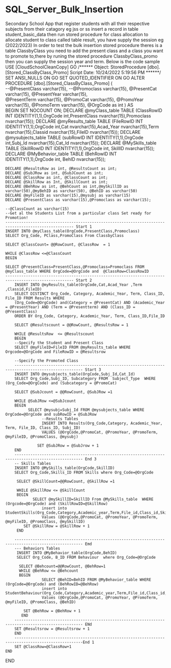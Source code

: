 # SQL_Server_Bulk_Insertion
Secondary School App that register students with all their respective subjects from their catagory eg jss or ss
insert a record in table student_basic_data then run stored procedure for class allocation to allocate student to class called table result, you have supply the session eg (2022/2023)
In order to test the bulk insertion stored procedure theres is a table ClassbyClass you need to add the present class and a class you want to promote to,there by runing the stored procedure ClassbyClass_promo then you can supply the session year and term.
Below is the code sample 
USE [CloudSchoolCleanCopy]
GO
/****** Object:  StoredProcedure [dbo].[Stored_ClassByClass_Promo]    Script Date: 10/24/2022 5:19:56 PM ******/
SET ANSI_NULLS ON
GO
SET QUOTED_IDENTIFIER ON
GO
ALTER  PROCEDURE [dbo].[Stored_ClassByClass_Promo]
(	
	--@PresentClass varchar(15),
    --@Promoclass varchar(15),
	@PresentCat  varchar(15),
	@PresentYear varchar(15),	
	@PresentTerm varchar(15),
	@PromoCat   varchar(15),
	@PromoYear  varchar(15),
	@PromoTerm  varchar(15),
	@OrgCode as int
)
AS   
BEGIN
	SET NOCOUNT ON;	
	DECLARE @myClass_table TABLE (ClassRowID INT IDENTITY(1,1),OrgCode int,PresentClass nvarchar(15),Promoclass nvarchar(15));
	DECLARE @myResults_table TABLE (FileRowID INT IDENTITY(1,1),OrgCode int,Cat nvarchar(15),Acad_Year nvarchar(15),Term nvarchar(15),Classid nvarchar(15),FileID nvarchar(15));
	DECLARE @mysubjects_table TABLE (subRowID INT IDENTITY(1,1),OrgCode int,Subj_Id nvarchar(15),Cat_Id  nvarchar(15));
	DECLARE @MySkills_table TABLE (SkillRowID INT IDENTITY(1,1),OrgCode int, SkillID nvarchar(15));
	DECLARE @MyBehavior_table TABLE (BehRowID INT IDENTITY(1,1),OrgCode int, BehID nvarchar(15));
	
	DECLARE @ResultsRow as int, @ResultsCount as int;
	DECLARE @SubJRow as int, @SubJCount as int;
	DECLARE @ClassRow as int, @ClassCount as int;
	DECLARE @SkillRow as Int, @SkillCount as int;
	DECLARE @BehRow as int, @BehCount as int,@mySkillID as varchar(50),@myBehID as varchar(50), @BehID as varchar(50)
    DECLARE @myFileID as varchar(15),@mysubj as varchar(15)
	DECLARE @PresentClass as varchar(15),@Promoclass as varchar(15);
	
	--@ClassCount as varchar(15)	 						
	--Get al the Students List from a particular class Set ready for Promotion!
	---------------------------------------------------------------------------------------------------- Start 1
	INSERT INTO @myClass_table(OrgCode,PresentClass,Promoclass)
	SELECT Org_Code, PClass,PromoClass From ClassbyClass

	SELECT @ClassCount= @@RowCount, @ClassRow  = 1 	

	WHILE @ClassRow <=@ClassCount
	BEGIN

	SELECT @PresentClass=PresentClass,@Promoclass=Promoclass FROM @myClass_table WHERE OrgCode=@OrgCode and  @ClassRow=ClassRowID 
	---------------------------------------------------------------------------------------------------- Start 2
		INSERT INTO @myResults_table(OrgCode,Cat,Acad_Year ,Term ,Classid,FileID) 
		SELECT DISTINCT Org_Code, Category, Academic_Year, Term, Class_ID, File_ID FROM Results WHERE
		(Org_Code=@OrgCode) and(Category = @PresentCat) AND (Academic_Year = @PresentYear) AND (Term = @Presentterm) AND (Class_ID = @PresentClass) 
		ORDER BY Org_Code, Category, Academic_Year, Term, Class_ID,File_ID																			
						
		SELECT @Resultscount = @@RowCount, @ResultsRow = 1 						
			
		WHILE @ResultsRow  <= @Resultscount		
		BEGIN
		--Specify the Student and Present Class			
		SELECT @myFileID=FileID FROM @myResults_table WHERE Orgcode=@OrgCode and FileRowID = @Resultsrow														
		
		--Specify the Promoted Class						
		---------------------------------------------------------------------------------------------------- Start 3
		INSERT INTO @mysubjects_table(OrgCode,Subj_Id,Cat_Id) 
		SELECT Org_Code,Subj_ID, Subcategory FROM  Subject_Type  WHERE (Org_Code=@OrgCode) and (Subcategory = @PromoCat)
							
		SELECT @SubJcount = @@RowCount, @SubJRow =1
							
		WHILE @SubJRow <=@SubJcount 
		BEGIN		
			  SELECT @mysubj=Subj_Id FROM @mysubjects_table WHERE OrgCode=@OrgCode and subRowID = @SubJRow
					--Results Tables
					INSERT INTO Results(Org_Code,Category, Academic_Year, Term, File_ID, Class_ID, Subj_ID)
					VALUES (@OrgCode,@PromoCat, @PromoYear, @PromoTerm, @myFileID, @PromoClass, @mysubj)								
				
				  SET @SubJRow = @SubJrow + 1  
		END							
		---------------------------------------------------------------------------------------------------- End 3
		-- Skills Tables
		INSERT INTO @MySkills_table(OrgCode,SkillID)
		SELECT Org_Code,Skills_ID FROM Skills where Org_Code=@OrgCode

		 SELECT @SkillCount=@@RowCount, @SkillRow =1

		 WHILE @SkillRow <= @SkillCount 
		 BEGIN
				SELECT @mySkillID=SkillID From @MySkills_table  WHERE (Orgcode=@OrgCode) and (SkillRowID=@SkillRow)
					insert into  StudentSkills(Org_Code,Category,Academic_year,Term,File_id,Class_id,SkillID)
					Values (@OrgCode,@PromoCat, @PromoYear, @PromoTerm, @myFileID, @PromoClass, @mySkillID)			
			SET @SkillRow = @SkillRow + 1
		 END 
		 	 
		---------------------------------------------------------------------------------------------------- Emd 
		--- Behaviors Tables	 
		 INSERT INTO @MyBehavior_table(OrgCode,BehID)
		 SELECT Org_Code, B_ID FROM Behaviour  where Org_Code=@OrgCode
		 
		  SELECT @Behcount=@@RowCount, @BehRow=1		  		  
		  WHILE @BehRow <= @Behcount
		  BEGIN
					SELECT @BehID=BehID FROM @MyBehavior_table WHERE (OrgCode=@OrgCode) and (BehRowID=@BehRow)
					insert into StudentBehaviour(Org_Code,Category,Academic_year,Term,File_id,Class_id,BehaviourID)
					Values (@OrgCode,@PromoCat, @PromoYear, @PromoTerm, @myFileID, @PromoClass, @BehID)	
			
			SET @BehRow = @BehRow + 1
		   END		 		
		---------------------------------------------------------------------------------------------------- ENd 
		SET @Resultsrow = @Resultsrow + 1  
		END
		----------------------------------------------------------------------------------------------------End 1
		SET @ClassRow=@ClassRow+1
	END 
END


